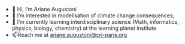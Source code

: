 - 👋 Hi, I’m Ariane Augustoni
- 👀 I’m interested in modelisation of climate change consequences;
- 🌱 I’m currently learning interdisciplinary science (Math, informatics, physics, biology, chemistry)  at the learning planet institute
- 📫Reach me  at ariane.augustoni@cri-paris.org

<!---
Augustoni/Augustoni is a ✨ special ✨ repository because its `README.md` (this file) appears on your GitHub profile.
You can click the Preview link to take a look at your changes.
--->
